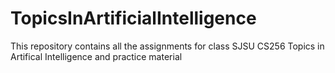 # TopicsInArtificialIntelligence
This repository contains all the assignments for class SJSU CS256 Topics in Artifical Intelligence and practice material
